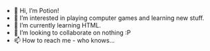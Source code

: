 - 👋 Hi, I’m Potion!
- 👀 I’m interested in playing computer games and learning new stuff.
- 🌱 I’m currently learning HTML.
- 💞️ I’m looking to collaborate on nothing :P
- 📫 How to reach me - who knows...

<!---
A-Potion/A-Potion is a ✨ special ✨ repository because its `README.md` (this file) appears on your GitHub profile.
You can click the Preview link to take a look at your changes.
--->
